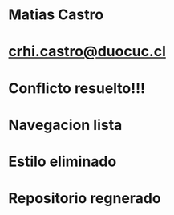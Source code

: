 # Matias Castro
# crhi.castro@duocuc.cl

# Conflicto resuelto!!!
# Navegacion lista
# Estilo eliminado 
# Repositorio regnerado